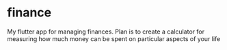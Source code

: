 # finance

My flutter app for managing finances. Plan is to create a calculator
for measuring how much money can be spent on particular aspects of your life
